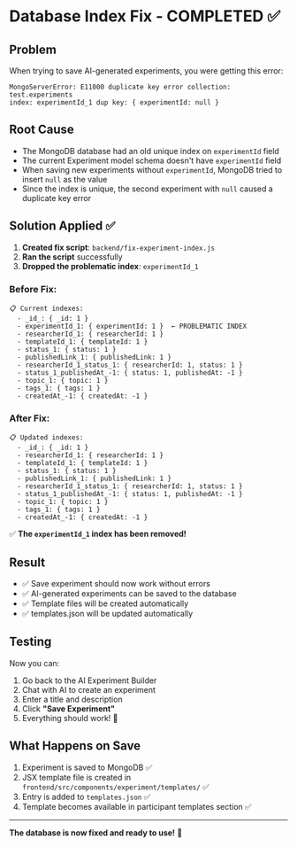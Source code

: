 # Database Index Fix - COMPLETED ✅

## Problem
When trying to save AI-generated experiments, you were getting this error:
```
MongoServerError: E11000 duplicate key error collection: test.experiments 
index: experimentId_1 dup key: { experimentId: null }
```

## Root Cause
- The MongoDB database had an old unique index on `experimentId` field
- The current Experiment model schema doesn't have `experimentId` field
- When saving new experiments without `experimentId`, MongoDB tried to insert `null` as the value
- Since the index is unique, the second experiment with `null` caused a duplicate key error

## Solution Applied ✅

1. **Created fix script**: `backend/fix-experiment-index.js`
2. **Ran the script** successfully
3. **Dropped the problematic index**: `experimentId_1`

### Before Fix:
```
📋 Current indexes:
  - _id_: { _id: 1 }
  - experimentId_1: { experimentId: 1 }  ← PROBLEMATIC INDEX
  - researcherId_1: { researcherId: 1 }
  - templateId_1: { templateId: 1 }
  - status_1: { status: 1 }
  - publishedLink_1: { publishedLink: 1 }
  - researcherId_1_status_1: { researcherId: 1, status: 1 }
  - status_1_publishedAt_-1: { status: 1, publishedAt: -1 }
  - topic_1: { topic: 1 }
  - tags_1: { tags: 1 }
  - createdAt_-1: { createdAt: -1 }
```

### After Fix:
```
📋 Updated indexes:
  - _id_: { _id: 1 }
  - researcherId_1: { researcherId: 1 }
  - templateId_1: { templateId: 1 }
  - status_1: { status: 1 }
  - publishedLink_1: { publishedLink: 1 }
  - researcherId_1_status_1: { researcherId: 1, status: 1 }
  - status_1_publishedAt_-1: { status: 1, publishedAt: -1 }
  - topic_1: { topic: 1 }
  - tags_1: { tags: 1 }
  - createdAt_-1: { createdAt: -1 }
```

✅ **The `experimentId_1` index has been removed!**

## Result
- ✅ Save experiment should now work without errors
- ✅ AI-generated experiments can be saved to the database
- ✅ Template files will be created automatically
- ✅ templates.json will be updated automatically

## Testing
Now you can:
1. Go back to the AI Experiment Builder
2. Chat with AI to create an experiment
3. Enter a title and description
4. Click **"Save Experiment"**
5. Everything should work! 🎉

## What Happens on Save
1. Experiment is saved to MongoDB ✅
2. JSX template file is created in `frontend/src/components/experiment/templates/` ✅
3. Entry is added to `templates.json` ✅
4. Template becomes available in participant templates section ✅

---

**The database is now fixed and ready to use!** 🚀
